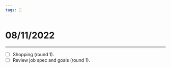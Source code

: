 ```yaml
---
tags: 📆
---
```


# 08/11/2022
---

- [ ] Shopping (round 1).
- [ ] Review job spec and goals (round 1).